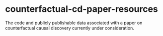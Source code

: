 # counterfactual-cd-paper-resources
The code and publicly publishable data associated with a paper on counterfactual causal discovery currently under consideration.
